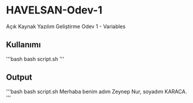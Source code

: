 # HAVELSAN-Odev-1
Açık Kaynak Yazılım Geliştirme Odev 1 - Variables

## Kullanımı
'''bash
bash script.sh
''' 
## Output
'''bash
bash script.sh
Merhaba benim adım Zeynep Nur, soyadım KARACA.
'''
